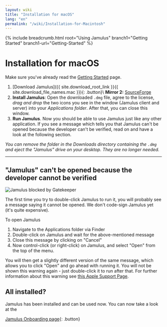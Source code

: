 ```yaml
---
layout: wiki
title: "Installation for macOS"
lang: "en"
permalink: "/wiki/Installation-for-Macintosh"
---
```


{% include breadcrumb.html root="Using Jamulus" branch1="Getting Started" branch1-url="Getting-Started" %}

# Installation for macOS

Make sure you've already read the [Getting Started](Getting-Started) page.

1. [Download Jamulus]({{ site.download_root_link }}{{ site.download_file_names.mac }}){: .button}\\
**Mirror 2:** [SourceForge](https://sourceforge.net/projects/llcon/files/latest/download)
1. **Install Jamulus**: Open the downloaded `.dmg` file, agree to the license, *drag and drop* the two icons you see in the window (Jamulus client and server) into your *Applications folder*. After that, you can close this window.
1. **Run Jamulus**. Now you should be able to use Jamulus just like any other application. If you see a message which tells you that Jamulus can't be opened because the developer can't be verified, read on and have a look at the following section.

_You can remove the folder in the Downloads directory containing the `.dmg` and eject the "Jamulus" drive on your desktop. They are no longer needed._

***

## "Jamulus" can't be opened because the developer cannot be verified

![Jamulus blocked by Gatekeeper](https://user-images.githubusercontent.com/20726856/99886769-67256d80-2c3f-11eb-91e9-9cb2b6f80f95.png)

The first time you try to double-click Jamulus to run it, you will probably see a message saying it cannot be opened. We don't code-sign Jamulus yet (it's quite expensive).

To open Jamulus
1. Navigate to the Applications folder via Finder
1. Double-click on Jamulus and wait for the above-mentioned message
1. Close this message by clicking on "Cancel"
1. Now control-click (or right-click) on Jamulus, and select "Open" from the top of the menu.

You will then get a slightly different version of the same message, which allows you to click "Open" and go ahead with running it. You will not be shown this warning again - just double-click it to run after that.
For further information about this warning see [this Apple Support Page](https://support.apple.com/en-gb/guide/mac-help/mh40616/mac).

## All installed?
Jamulus has been installed and can be used now. You can now take a look at the

[Jamulus Onboarding page](Onboarding){: .button}
